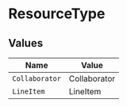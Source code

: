 # ResourceType


## Values

| Name           | Value          |
| -------------- | -------------- |
| `Collaborator` | Collaborator   |
| `LineItem`     | LineItem       |
